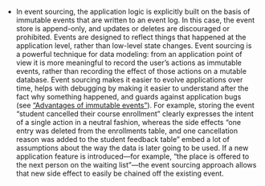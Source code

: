 *  In event sourcing, the application logic is explicitly built on the basis of immutable events that
are written to an event log. In this case, the event store is append-only, and updates or deletes
are discouraged or prohibited. Events are designed to reflect things that happened at the
application level, rather than low-level state changes. Event sourcing is a powerful technique for data modeling: from an application point of view it is
more meaningful to record the user’s actions as immutable events, rather than recording the effect
of those actions on a mutable database. Event sourcing makes it easier to evolve applications over
time, helps with debugging by making it easier to understand after the fact why something happened,
and guards against application bugs (see [“Advantages of immutable events”](#sec_stream_immutability_pros)). For example, storing the event “student cancelled their course enrollment” clearly expresses the
intent of a single action in a neutral fashion, whereas the side effects “one entry was deleted from
the enrollments table, and one cancellation reason was added to the student feedback table” embed a
lot of assumptions about the way the data is later going to be used. If a new application feature is
introduced—for example, “the place is offered to the next person on the waiting list”—the event
sourcing approach allows that new side effect to easily be chained off the existing event.